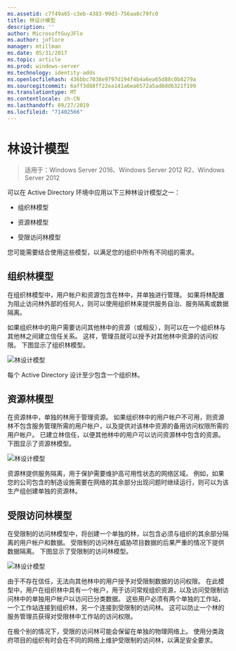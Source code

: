 ```yaml
---
ms.assetid: c7f49a65-c3eb-4383-99d3-756aa8c79fc0
title: 林设计模型
description: ''
author: MicrosoftGuyJFlo
ms.author: joflore
manager: mtillman
ms.date: 05/31/2017
ms.topic: article
ms.prod: windows-server
ms.technology: identity-adds
ms.openlocfilehash: 436bbc7038e9797d194f4b4a6ea65d88c0b8279a
ms.sourcegitcommit: 6aff3d88ff22ea141a6ea6572a5ad8dd6321f199
ms.translationtype: MT
ms.contentlocale: zh-CN
ms.lasthandoff: 09/27/2019
ms.locfileid: "71402566"
---
```

# <a name="forest-design-models"></a>林设计模型

>适用于：Windows Server 2016、Windows Server 2012 R2、Windows Server 2012

可以在 Active Directory 环境中应用以下三种林设计模型之一：  
  
-   组织林模型  
  
-   资源林模型  
  
-   受限访问林模型  
  
您可能需要结合使用这些模型，以满足您的组织中所有不同组的需求。  
  
## <a name="organizational-forest-model"></a>组织林模型  
在组织林模型中，用户帐户和资源包含在林中，并单独进行管理。 如果将林配置为阻止访问林外部的任何人，则可以使用组织林来提供服务自治、服务隔离或数据隔离。  
  
如果组织林中的用户需要访问其他林中的资源（或相反），则可以在一个组织林与其他林之间建立信任关系。 这样，管理员就可以授予对其他林中资源的访问权限。 下图显示了组织林模型。  
  
![林设计模型](media/Forest-Design-Models/b1ddb47e-78a5-49c7-bb21-d7421b7b84b8.gif)  
  
每个 Active Directory 设计至少包含一个组织林。  
  
## <a name="resource-forest-model"></a>资源林模型  
在资源林中，单独的林用于管理资源。 如果组织林中的用户帐户不可用，则资源林不包含服务管理所需的用户帐户，以及提供对该林中资源的备用访问权限所需的用户帐户。 已建立林信任，以便其他林中的用户可以访问资源林中包含的资源。 下图显示了资源林模型。  
  
![林设计模型](media/Forest-Design-Models/c0b348a6-958c-4fc5-9035-e2d2a54d5573.gif)  
  
资源林提供服务隔离，用于保护需要维护高可用性状态的网络区域。 例如，如果您的公司包含的制造设施需要在网络的其余部分出现问题时继续运行，则可以为该生产组创建单独的资源林。  
  
## <a name="restricted-access-forest-model"></a>受限访问林模型  
在受限制的访问林模型中，将创建一个单独的林，以包含必须与组织的其余部分隔离的用户帐户和数据。 受限制的访问林在威胁项目数据的后果严重的情况下提供数据隔离。 下图显示了受限制的访问林模型。  
  
![林设计模型](media/Forest-Design-Models/e49cfc8c-a58a-4386-93bd-d4a6ee00f89c.gif)  
  
由于不存在信任，无法向其他林中的用户授予对受限制数据的访问权限。 在此模型中，用户在组织林中具有一个帐户，用于访问常规组织资源，以及访问受限制访问林中的单独用户帐户以访问已分类数据。 这些用户必须有两个单独的工作站，一个工作站连接到组织林，另一个连接到受限制的访问林。 这可以防止一个林的服务管理员获得对受限林中工作站的访问权限。  
  
在极个别的情况下，受限的访问林可能会保留在单独的物理网络上。 使用分类政府项目的组织有时会在不同的网络上维护受限制的访问林，以满足安全要求。  
  


